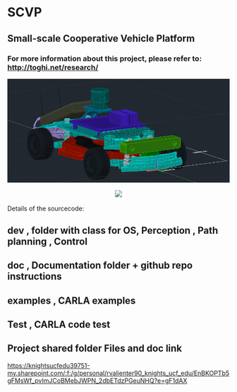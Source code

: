 # SCVP
## Small-scale Cooperative Vehicle Platform
### For more information about this project, please refer to:  http://toghi.net/research/

<p align="center">
  <img width="560"  src="/doc/6.png">
</p>


<p align="center">
  <img width="560"  src="/doc/scvp.png">
</p>


Details of the sourcecode:
## dev , folder with class for OS, Perception , Path planning , Control
## doc , Documentation folder + github repo instructions
## examples , CARLA examples
## Test , CARLA code test

## Project shared folder Files and doc link
https://knightsucfedu39751-my.sharepoint.com/:f:/g/personal/rvalienter90_knights_ucf_edu/EnBKOPTb5gFMsWf_pvImJCoBMebJWPN_2dbETdzPGeuNHQ?e=gF1dAX

